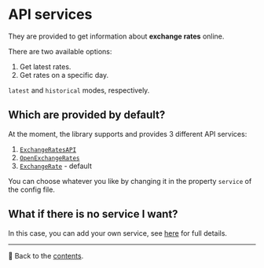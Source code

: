 # API services

They are provided to get information about **exchange rates** online. 

There are two available options:
1. Get latest rates.
2. Get rates on a specific day.

`latest` and `historical` modes, respectively.

## Which are provided by default?
At the moment, the library supports and provides 3 different API services:
1. [`ExchangeRatesAPI`](https://exchangeratesapi.io/)
2. [`OpenExchangeRates`](https://openexchangerates.org/)
2. [`ExchangeRate`](https://exchangerate.host/) - default

You can choose whatever you like by changing it in the property `service` of the config file.

## What if there is no service I want?

In this case, you can add your own service, see [here](/docs/05_Services/add.md) for full details.

---

📌 Back to the [contents](/README.md#table-of-contents).